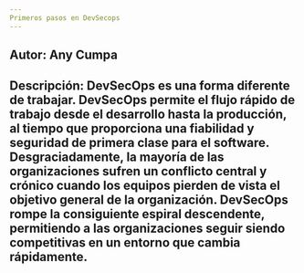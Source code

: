 ```yaml
---
Primeros pasos en DevSecops
---
```

Autor: Any Cumpa
---
Descripción: DevSecOps es una forma diferente de trabajar. DevSecOps permite el flujo rápido de trabajo desde el desarrollo hasta la producción, al tiempo que proporciona una fiabilidad y seguridad de primera clase para el software. Desgraciadamente, la mayoría de las organizaciones sufren un conflicto central y crónico cuando los equipos pierden de vista el objetivo general de la organización. DevSecOps rompe la consiguiente espiral descendente, permitiendo a las organizaciones seguir siendo competitivas en un entorno que cambia rápidamente.
---
